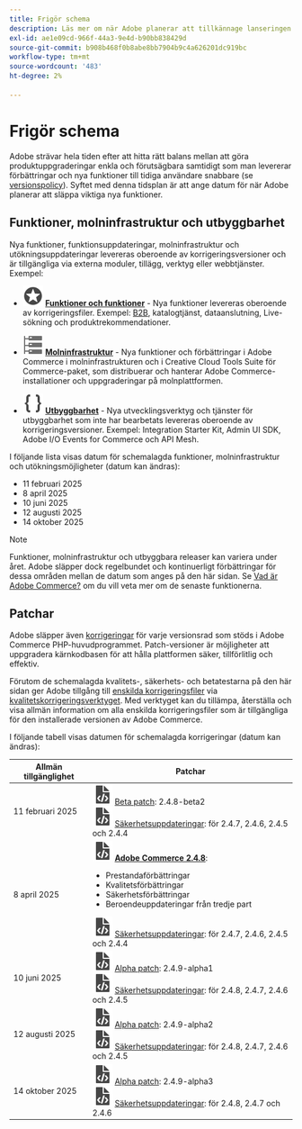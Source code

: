 ```yaml
---
title: Frigör schema
description: Läs mer om när Adobe planerar att tillkännage lanseringen av nya funktioner i Adobe Commerce.
exl-id: ae1e09cd-966f-44a3-9e4d-b90bb838429d
source-git-commit: b908b468f0b8abe8bb7904b9c4a626201dc919bc
workflow-type: tm+mt
source-wordcount: '483'
ht-degree: 2%

---
```



# Frigör schema

Adobe strävar hela tiden efter att hitta rätt balans mellan att göra produktuppgraderingar enkla och förutsägbara samtidigt som man levererar förbättringar och nya funktioner till tidiga användare snabbare (se [versionspolicy](versioning-policy.md)). Syftet med denna tidsplan är att ange datum för när Adobe planerar att släppa viktiga nya funktioner.

## Funktioner, molninfrastruktur och utbyggbarhet

Nya funktioner, funktionsuppdateringar, molninfrastruktur och utökningsuppdateringar levereras oberoende av korrigeringsversioner och är tillgängliga via externa moduler, tillägg, verktyg eller webbtjänster. Exempel:

- ![Funktionsikon](../assets/icons/feature.svg) [**Funktioner och funktioner**](https://experienceleague.adobe.com/sv/docs/commerce/user-guides/release-information/release-notes-all) - Nya funktioner levereras oberoende av korrigeringsfiler. Exempel: [B2B](https://experienceleague.adobe.com/sv/docs/commerce-admin/b2b/release-notes), katalogtjänst, dataanslutning, Live-sökning och produktrekommendationer.

- ![Infrastrukturikon](../assets/icons/servers.svg) [**Molninfrastruktur**](https://experienceleague.adobe.com/sv/docs/commerce-on-cloud/user-guide/release-notes/cloud-tools-suite) - Nya funktioner och förbättringar i Adobe Commerce i molninfrastrukturen och i Creative Cloud Tools Suite för Commerce-paket, som distribuerar och hanterar Adobe Commerce-installationer och uppgraderingar på molnplattformen.

- ![Ikon för utbyggbarhet](../assets/icons/brackets.svg) [**Utbyggbarhet**](https://developer.adobe.com/commerce/extensibility/) - Nya utvecklingsverktyg och tjänster för utbyggbarhet som inte har bearbetats levereras oberoende av korrigeringsversioner. Exempel: Integration Starter Kit, Admin UI SDK, Adobe I/O Events for Commerce och API Mesh.

I följande lista visas datum för schemalagda funktioner, molninfrastruktur och utökningsmöjligheter (datum kan ändras):

- 11 februari 2025
- 8 april 2025
- 10 juni 2025
- 12 augusti 2025
- 14 oktober 2025

>[!NOTE]
>
>Funktioner, molninfrastruktur och utbyggbara releaser kan variera under året. Adobe släpper dock regelbundet och kontinuerligt förbättringar för dessa områden mellan de datum som anges på den här sidan. Se [Vad är Adobe Commerce?](https://business.adobe.com/products/magento/magento-commerce.html) om du vill veta mer om de senaste funktionerna.

## Patchar

Adobe släpper även [korrigeringar](versioning-policy.md#patch-release) för varje versionsrad som stöds i Adobe Commerce PHP-huvudprogrammet. Patch-versioner är möjligheter att uppgradera kärnkodbasen för att hålla plattformen säker, tillförlitlig och effektiv.

Förutom de schemalagda kvalitets-, säkerhets- och betatestarna på den här sidan ger Adobe tillgång till [enskilda korrigeringsfiler](versioning-policy.md#individual-patch) via [kvalitetskorrigeringsverktyget](../tools/quality-patches-tool/usage.md). Med verktyget kan du tillämpa, återställa och visa allmän information om alla enskilda korrigeringsfiler som är tillgängliga för den installerade versionen av Adobe Commerce.

I följande tabell visas datumen för schemalagda korrigeringar (datum kan ändras):

<table>
<thead>
  <tr>
    <th>Allmän tillgänglighet</th>
    <th>Patchar</th>
  </tr>
</thead>
<tbody>
  <tr>
  <tr>
    <td>11 februari 2025</td>
    <td><img alt="Ikon för lagningsrelease" src="../assets/icons/file-code.svg"></img> <a href="versioning-policy.md#beta-patch-release">Beta patch</a>: 2.4.8-beta2<br><img alt="Ikon för lagningsrelease" src="../assets/icons/file-code.svg"></img> <a href="release-notes/security/overview.md">Säkerhetsuppdateringar</a>: för 2.4.7, 2.4.6, 2.4.5 och 2.4.4</td>
  </tr>
  <tr>
    <tr>
    <td>8 april 2025</td>
    <td><img alt="Ikon för lagningsrelease" src="../assets/icons/file-code.svg"></img> <a href="release-notes/commerce/overview.md"><strong>Adobe Commerce 2.4.8</a></strong>:<ul><li>Prestandaförbättringar</li><li>Kvalitetsförbättringar</li><li>Säkerhetsförbättringar</li><li>Beroendeuppdateringar från tredje part</li></ul><img alt="Ikon för lagningsrelease" src="../assets/icons/file-code.svg"></img> <a href="release-notes/security/overview.md">Säkerhetsuppdateringar</a>: för 2.4.7, 2.4.6, 2.4.5 och 2.4.4</td>
  </tr>
  <tr>
    <td>10 juni 2025</td>
    <td><img alt="Ikon för lagningsrelease" src="../assets/icons/file-code.svg"></img> <a href="versioning-policy.md#alpha-patch-release">Alpha patch</a>: 2.4.9-alpha1<br><img alt="Ikon för lagningsrelease" src="../assets/icons/file-code.svg"></img> <a href="release-notes/security/overview.md">Säkerhetsuppdateringar</a>: för 2.4.8, 2.4.7, 2.4.6 och 2.4.5</td>
  </tr>
  <tr>
    <td>12 augusti 2025</td>
    <td><img alt="Ikon för lagningsrelease" src="../assets/icons/file-code.svg"></img> <a href="versioning-policy.md#alpha-patch-release">Alpha patch</a>: 2.4.9-alpha2<br><img alt="Ikon för lagningsrelease" src="../assets/icons/file-code.svg"></img> <a href="release-notes/security/overview.md">Säkerhetsuppdateringar</a>: för 2.4.8, 2.4.7, 2.4.6 och 2.4.5</td>
  </tr>
  <tr>
    <td>14 oktober 2025</td>
    <td><img alt="Ikon för lagningsrelease" src="../assets/icons/file-code.svg"></img> <a href="versioning-policy.md#alpha-patch-release">Alpha patch</a>: 2.4.9-alpha3<br><img alt="Ikon för lagningsrelease" src="../assets/icons/file-code.svg"></img> <a href="release-notes/security/overview.md">Säkerhetsuppdateringar</a>: för 2.4.8, 2.4.7 och 2.4.6</td>
  </tr>
</tbody>
</table>
